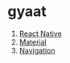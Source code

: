 # gyaat

1. [React Native](https://reactnative.dev/docs/getting-started)
2. [Material](https://callstack.github.io/react-native-paper/getting-started.html)
3. [Navigation](https://reactnavigation.org/docs/getting-started)